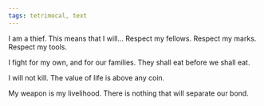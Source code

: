 ```yaml
---
tags: tetrimocal, text
---
```

I am a thief. This means that I will...
Respect my fellows.
Respect my marks.
Respect my tools.


I fight for my own, and for our families.
They shall eat before we shall eat.

I will not kill.
The value of life is above any coin.

My weapon is my livelihood.
There is nothing that will separate our bond.


